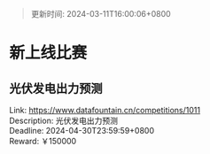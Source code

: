> 更新时间: 2024-03-11T16:00:06+0800 

# 新上线比赛


## 光伏发电出力预测
Link: https://www.datafountain.cn/competitions/1011  
Description: 光伏发电出力预测  
Deadline: 2024-04-30T23:59:59+0800  
Reward: ￥150000  

